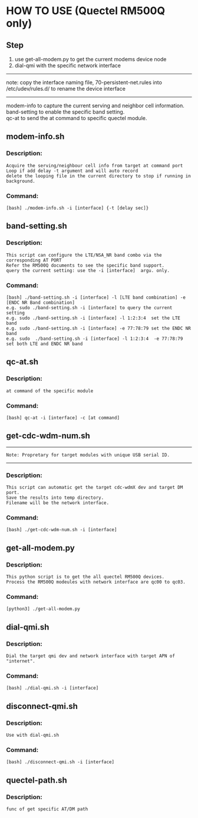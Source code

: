 # HOW TO USE (Quectel RM500Q only)   
## Step  
1. use get-all-modem.py to get the current modems device node 
2. dial-qmi with the specific network interface
***
note: copy the interface naming file, 70-persistent-net.rules into /etc/udev/rules.d/ to rename the device interface
***
modem-info to capture the current serving and neighbor cell information.   
band-setting to enable the specific band setting.   
qc-at to send the at command to specific quectel module.  
     
## modem-info.sh  
### Description:  
    Acquire the serving/neighbour cell info from target at command port   
    Loop if add delay -t argument and will auto record 
    delete the looping file in the current directory to stop if running in background.   
### Command:  
    [bash] ./modem-info.sh -i [interface] {-t [delay sec]}   
  
## band-setting.sh   
### Description:  
    This script can configure the LTE/NSA_NR band combo via the corresponding AT PORT  
    Refer the RM500Q documents to see the specific band support. 
    query the current setting: use the -i [interface]  argu. only.   
### Command:   
    [bash] ./band-setting.sh -i [interface] -l [LTE band combination] -e [ENDC NR Band combination]  
    e.g. sudo ./band-setting.sh -i [interface] to query the current setting  
    e.g. sudo ./band-setting.sh -i [interface] -l 1:2:3:4  set the LTE band  
    e.g. sudo ./band-setting.sh -i [interface] -e 77:78:79 set the ENDC NR band   
    e.g. sudo  ./band-setting.sh -i [interface] -l 1:2:3:4  -e 77:78:79 set both LTE and ENDC NR band

## qc-at.sh  
### Description:  
    at command of the specific module   
### Command:   
    [bash] qc-at -i [interface] -c [at command]   

## get-cdc-wdm-num.sh  
***
    Note: Propretary for target modules with unique USB serial ID.
***
### Description:  
    This script can automatic get the target cdc-wdmX dev and target DM port.  
    Save the results into temp directory.   
    Filename will be the network interface.   
### Command:   
    [bash] ./get-cdc-wdm-num.sh -i [interface]    

## get-all-modem.py  
### Description:  
    This python script is to get the all quectel RM500Q devices.   
    Process the RM500Q modeules with network interface are qc00 to qc03.   
### Command:   
    [python3] ./get-all-modem.py  

## dial-qmi.sh   
### Description:  
    Dial the target qmi dev and network interface with target APN of "internet".  
### Command:   
    [bash] ./dial-qmi.sh -i [interface]  
   
## disconnect-qmi.sh   
### Description:   
    Use with dial-qmi.sh   
### Command:  
    [bash] ./disconnect-qmi.sh -i [interface]  
## quectel-path.sh   
### Description:   
    func of get specific AT/DM path
